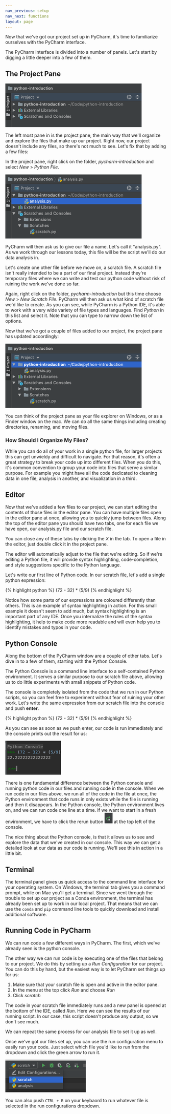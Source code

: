 ```yaml
---
nav_previous: setup
nav_next: functions
layout: page
---
```


Now that we've got our project set up in PyCharm, it's time to familiarize ourselves with the PyCharm interface. 

The PyCharm interface is divided into a number of panels. Let's start by digging a little deeper into a few of them. 

## The Project Pane

![The project pane](../assets/images/pycharm-project-pane-empty.png)

The left most pane in is the project pane, the main way that we'll organize and explore the files that make up our project. Right now, our project doesn't include any files, so there's not much to see. Let's fix that by adding a few files:

In the project pane, right click on the folder, *pycharm-introduction* and select *New* > *Python File*. 

![The context menu for creating a new file](../assets/images/pycharm-new-file.png)

PyCharm will then ask us to give our file a name. Let's call it "analysis.py". As we work through our lessons today, this file will be the script we'll do our data analysis in.

Let's create one other file before we move on, a scratch file. A scratch file isn't really intended to be a part of our final project. Instead they're temporary files where we can write and test our python code without risk of ruining the work we've done so far.

Again, right click on the folder, *pycharm-introduction* but this time choose *New* > *New Scratch File*. PyCharm will then ask us what kind of scratch file we'd like to create. As you can see, while PyCharm is a Python IDE, it's able to work with a very wide variety of file types and languages. Find *Python* in this list and select it. Note that you can type to narrow down the list of options.

Now that we've got a couple of files added to our project, the project pane has updated accordingly:

![The project pane with some files](../assets/images/pycharm-project-pane.png)

You can think of the project pane as your file explorer on Windows, or as a Finder window on the mac. We can do all the same things including creating directories, renaming, and moving files. 

<div class="aside" markdown="1">

### How Should I Organize My Files?

While you can do all of your work in a single python file, for larger projects this can get unwieldy and difficult to navigate. For that reason, it's often a great strategy to break your code up into different files. When you do this, it's common convention to group your code into files that serve a similar purpose. For example you might have all the code dedicated to cleaning data in one file, analysis in another, and visualization in a third.

</div>

## Editor

Now that we've added a few files to our project, we can start editing the contents of those files in the editor pane. You can have multiple files open in the editor pane at once, allowing you to quickly jump between files. Along the top of the editor pane you should have two tabs, one for each file we have open, our analysis.py file and our scratch file. 

You can close any of these tabs by clicking the *X* in the tab. To open a file in the editor, just double click it in the project pane. 

The editor will automatically adjust to the file that we're editing. So if we're editing a Python file, it will provide syntax highlighting, code-completion, and style suggestions specific to the Python language. 

Let's write our first line of Python code. In our scratch file, let's add a single python expression: 

{% highlight python %}
(72 - 32) * (5/9)
{% endhighlight %}

Notice how some  parts of our expressions are coloured differently than others. This is an example of syntax highlighting in action. For this small example it doesn't seem to add much, but syntax highlighting is an important part of any IDE. Once you internalize the rules of the syntax highlighting, it help to make code more readable and will even help you to identify mistakes and typos in your code. 

## Python Console

Along the bottom of the PyCharm window are a couple of other tabs. Let's dive in to a few of them, starting with the Python Console.

The Python Console is a command line interface to a self-contained Python environment. It serves a similar purpose to our scratch file above, allowing us to do little experiments with small snippets of Python code.

The console is completely isolated from the code that we run in our Python scripts, so you can feel free to experiment without fear of ruining your other work. Let's write the same expression from our scratch file into the console and push **enter**.

{% highlight python %}
(72 - 32) * (5/9)
{% endhighlight %}

As you can see as soon as we push enter, our code is run immediately and the console prints out the result for us: 

![The PyCharm Python Console](../assets/images/pycharm-console-expression.png)

There is one fundamental difference between the Python console and running python code in our files and running code in the console. When we run code in our files above, we run all of the code in the file at once, the Python environment that code runs in only exists while the file is running and then it disappears. In the Python console, the Python environment lives on, and we can run code one line at a time. If we want to start in a fresh environment, we have to click the rerun button ![Console rerun button](../assets/images/pycharm-console-rerun.png) at the top left of the console.  

The nice thing about the Python console, is that it allows us to see and explore the data that we've created in our console. This way we can get a detailed look at our data as our code is running. We'll see this in action in a little bit.

## Terminal

The terminal panel gives us quick access to the command line interface for your operating system. On Windows, the terminal tab gives you a command prompt, while on Mac you'll get a terminal. Since we went through the trouble to set up our project as a Conda environment, the terminal has already been set up to work in our local project. That means that we can use the `conda` and `pip` command line tools to quickly download and install additional software.  

## Running Code in PyCharm

We can run code a few different ways in PyCharm. The first, which we've already seen is the python console. 

The other way we can run code is by executing one of the files that belong to our project. We do this by setting up a *Run Configuration* for our project. You can do this by hand, but the easiest way is to let PyCharm set things up for us:

1. Make sure that your scratch file is open and active in the editor pane. 
2. In the menu at the top click *Run* and choose *Run*
3. Click *scratch*

The code in your scratch file immediately runs and a new panel is opened at the bottom of the IDE, called *Run*. Here we can see the results of our running script. In our case, this script doesn't produce any output, so we don't see much. 

We can repeat the same process for our analysis file to set it up as well. 

Once we've got our files set up, you can use the run configuration menu to easily run your code. Just select which file you'd like to run from the dropdown and click the green arrow to run it. 

![PyCharm run configuration menu](../assets/images/pycharm-run-configuration-menu.png)

You can also push `CTRL + R` on your keybaord to run whatever file is selected in the run configurations dropdown.
